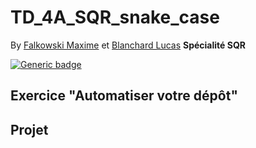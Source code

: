 # TD_4A_SQR_snake_case 
By [Falkowski Maxime](https://github.com/FLKprod) et [Blanchard Lucas](https://github.com/lucas-b700)
**Spécialité SQR**  

[![Generic badge](https://img.shields.io/badge/<FALKOWSKI>-<BLANCHARD>-<COLOR>.svg)](https://shields.io/)

## Exercice "Automatiser votre dépôt"

## Projet
